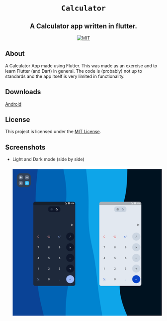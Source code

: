 <div style="text-align: center;" align="center">

# `Calculator`

## A Calculator app written in flutter.

[![MIT](https://img.shields.io/crates/l/bitvec.svg?style=for-the-badge)](#License)

</div>

## About

A Calculator App made using Flutter. This was made as an exercise and to learn Flutter (and Dart) in general. The code is (probably) not up to standards and the app itself is very limited in functionality. 

## Downloads

[Android](./assets/app.apk)

## License

This project is licensed under the [MIT License](https://opensource.org/licenses/MIT).

## Screenshots

- Light and Dark mode (side by side)

  ![Banner](./assets/banr.png)
